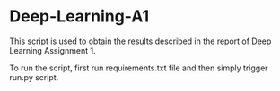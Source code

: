 # Deep-Learning-A1
This script is used to obtain the results described in the report of Deep Learning Assignment 1.

To run the script, first run requirements.txt file and then simply trigger run.py script. 

